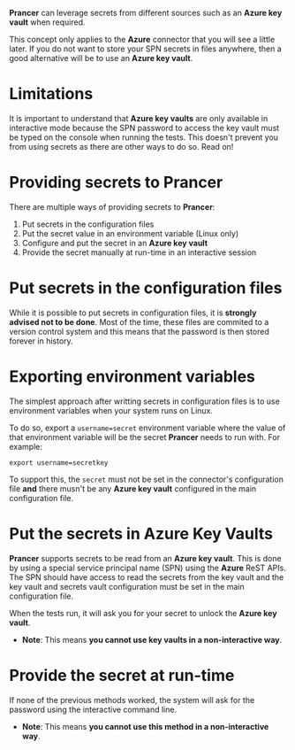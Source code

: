 **Prancer** can leverage secrets from different sources such as an **Azure key vault** when required.

This concept only applies to the **Azure** connector that you will see a little later. If you do not want to store your SPN secrets in files anywhere, then a good alternative will be to use an **Azure key vault**.

# Limitations

It is important to understand that **Azure key vaults** are only available in interactive mode because the SPN password to access the key vault must be typed on the console when running the tests. This doesn't prevent you from using secrets as there are other ways to do so. Read on!

# Providing secrets to Prancer

There are multiple ways of providing secrets to **Prancer**:

1. Put secrets in the configuration files
2. Put the secret value in an environment variable (Linux only)
3. Configure and put the secret in an **Azure key vault**
4. Provide the secret manually at run-time in an interactive session

# Put secrets in the configuration files

While it is possible to put secrets in configuration files, it is **strongly advised not to be done**. Most of the time, these files are commited to a version control system and this means that the password is then stored forever in history.

# Exporting environment variables

The simplest approach after writting secrets in configuration files is to use environment variables when your system runs on Linux. 

To do so, export a `username=secret` environment variable where the value of that environment variable will be the secret **Prancer** needs to run with. For example:

    export username=secretkey

To support this, the `secret` must not be set in the connector's configuration file **and** there musn't be any **Azure key vault** configured in the main configuration file.

# Put the secrets in Azure Key Vaults

**Prancer** supports secrets to be read from an **Azure key vault**. This is done by using a special service principal name (SPN) using the **Azure** ReST APIs. The SPN should have access to read the secrets from the key vault and the key vault and secrets vault configuration must be set in the main configuration file.

When the tests run, it will ask you for your secret to unlock the **Azure key vault**. 

* **Note**: This means **you cannot use key vaults in a non-interactive way**.

# Provide the secret at run-time

If none of the previous methods worked, the system will ask for the password using the interactive command line. 

* **Note**: This means **you cannot use this method in a non-interactive way**.